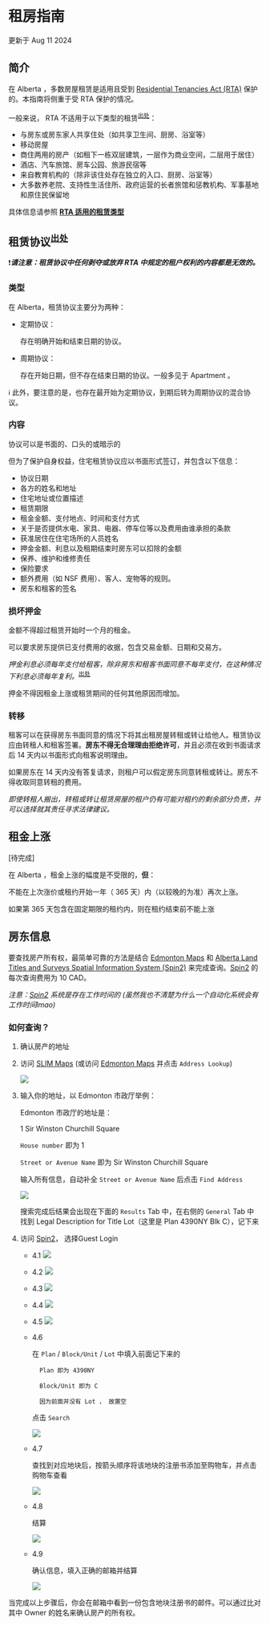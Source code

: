 # 租房指南
更新于 Aug 11 2024


## 简介
在 Alberta ，多数房屋租赁是适用且受到 [Residential Tenancies Act (RTA)](https://open.alberta.ca/publications/r17p1) 保护的。本指南将侧重于受 RTA 保护的情况。



一般来说， RTA 不适用于以下类型的租赁<sup>[出处](https://www.alberta.ca/information-for-landlords-and-tenants)</sup>：

- 与房东或房东家人共享住处（如共享卫生间、厨房、浴室等）
- 移动房屋
- 商住两用的房产（如租下一栋双层建筑，一层作为商业空间，二层用于居住）
- 酒店、汽车旅馆、房车公园、旅游民宿等
- 来自教育机构的（除非该住处存在独立的入口、厨房、浴室等）
- 大多数养老院、支持性生活住所、政府运营的长者旅馆和惩教机构、军事基地和原住民保留地

具体信息请参照 [**RTA 适用的租赁类型**](https://www.servicealberta.ca/pdf/rtdrs/RTA_Applicability_to_Accommodations.pdf)

## 租赁协议<sup>[出处](https://www.alberta.ca/starting-a-tenancy)</sup>

:exclamation:***请注意：租赁协议中任何剥夺或放弃 RTA 中规定的租户权利的内容都是无效的。***

### 类型

在 Alberta，租赁协议主要分为两种：

- 定期协议：

    存在明确开始和结束日期的协议。

- 周期协议：

    存在开始日期，但不存在结束日期的协议。一般多见于 Apartment 。

:information_source: 此外，要注意的是，也存在最开始为定期协议，到期后转为周期协议的混合协议。 

### 内容

协议可以是书面的、口头的或暗示的

但为了保护自身权益，住宅租赁协议应以书面形式签订，并包含以下信息：
- 协议日期
- 各方的姓名和地址
- 住宅地址或位置描述
- 租赁期限
- 租金金额、支付地点、时间和支付方式
- 关于是否提供水电、家具、电器、停车位等以及费用由谁承担的条款
- 获准居住在住宅场所的人员姓名
- 押金金额、利息以及租期结束时房东可以扣除的金额
- 保养、维护和维修责任
- 保险要求
- 额外费用（如 NSF 费用）、客人、宠物等的规则。
- 房东和租客的签名

### 损坏押金

金额不得超过租赁开始时一个月的租金。

可以要求房东提供已支付费用的收据，包含交易金额、日期和交易方。

*押金利息必须每年支付给租客，除非房东和租客书面同意不每年支付，在这种情况下利息必须每年复利。*<sup>[出处](https://www.alberta.ca/security-deposit-interest-rate-change)</sup>

押金不得因租金上涨或租赁期间的任何其他原因而增加。

### 转移

租客可以在获得房东书面同意的情况下将其出租房屋转租或转让给他人。租赁协议应由转租人和租客签署。**房东不得无合理理由拒绝许可**，并且必须在收到书面请求后 14 天内以书面形式向租客说明理由。

如果房东在 14 天内没有答复请求，则租户可以假定房东同意转租或转让。房东不得收取同意转租的费用。

*即使转租人搬出，转租或转让租赁房屋的租户仍有可能对租约的剩余部分负责，并可以选择就其责任寻求法律建议。*

## 租金上涨
[待完成]

在 Alberta ，租金上涨的幅度是不受限的，**但**：

不能在上次涨价或租约开始一年（ 365 天）内（以较晚的为准）再次上涨。

如果第 365 天包含在固定期限的租约内，则在租约结束前不能上涨

## 房东信息

要查找房产所有权，最简单可靠的方法是结合 [Edmonton Maps](https://maps.edmonton.ca/) 和 [Alberta Land Titles and Surveys Spatial Information System (Spin2)](https://alta.registries.gov.ab.ca/) 来完成查询。[Spin2](https://alta.registries.gov.ab.ca/) 的每次查询费用为 10 CAD。

*注意：[Spin2](https://alta.registries.gov.ab.ca/) 系统是存在工作时间的 (虽然我也不清楚为什么一个自动化系统会有工作时间lmao)*

### 如何查询？
1.  确认房产的地址

2.  访问 [SLIM Maps](https://maps.edmonton.ca/map.aspx) (或访问 [Edmonton Maps](https://maps.edmonton.ca/) 并点击 `Address Lookup`)

    ![](SLIM_0.png)



3. 输入你的地址，以 Edmonton 市政厅举例：

    Edmonton 市政厅的地址是：

    1 Sir Winston Churchill Square

    `House number` 即为 1

    `Street or Avenue Name` 即为 Sir Winston Churchill Square

    输入所有信息，自动补全 `Street or Avenue Name` 后点击 `Find Address`

    ![](SLIM_1.png)

    搜索完成后结果会出现在下面的 `Results` Tab 中，在右侧的 `General` Tab 中找到 Legal Description for Title Lot（这里是 Plan 4390NY Blk C），记下来

4.  访问 [Spin2](https://alta.registries.gov.ab.ca/)， 选择Guest Login

    - 4.1 ![](SPIN_0.png)

    - 4.2 ![](SPIN_1.png)
    
    - 4.3 ![](SPIN_2.png)

    - 4.4 ![](SPIN_3.png)

    - 4.5 ![](SPIN_4.png)
    
    - 4.6
    
        在 `Plan` / `Block/Unit` / `Lot` 中填入前面记下来的

            Plan 即为 4390NY

            Block/Unit 即为 C

            因为前面并没有 Lot ， 故置空

        点击 `Search`

        ![](SPIN_5.png)

    - 4.7

        查找到对应地块后，按箭头顺序将该地块的注册书添加至购物车，并点击购物车查看

        ![](SPIN_6.png)

    - 4.8

        结算
        
        ![](SPIN_7.png)


    - 4.9

        确认信息，填入正确的邮箱并结算

        ![](SPIN_8.png)

当完成以上步骤后，你会在邮箱中看到一份包含地块注册书的邮件。可以通过比对其中 Owner 的姓名来确认房产的所有权。
